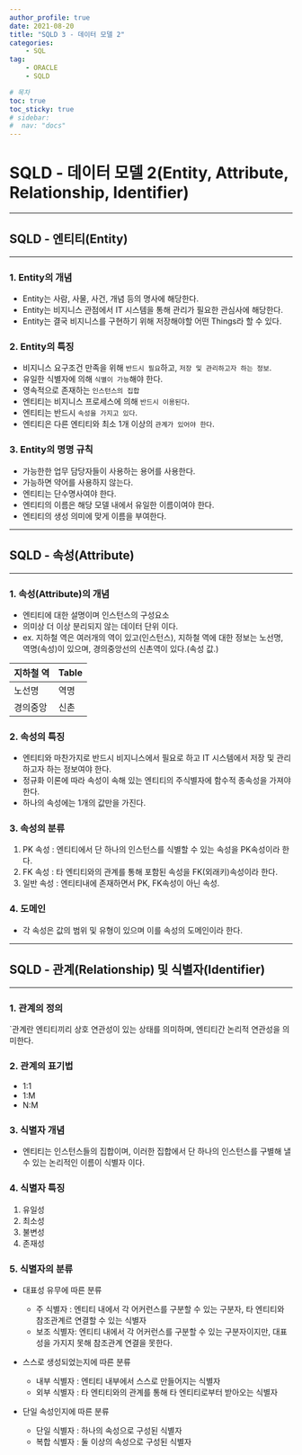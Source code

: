 ```yaml
---
author_profile: true
date: 2021-08-20
title: "SQLD 3 - 데이터 모델 2"
categories: 
    - SQL
tag: 
    - ORACLE
    - SQLD

# 목차
toc: true  
toc_sticky: true 
# sidebar:
#  nav: "docs"
---
```


# SQLD - 데이터 모델 2(Entity, Attribute, Relationship, Identifier)

---

## SQLD - 엔티티(Entity)

---

### 1. Entity의 개념

- Entity는 사람, 사물, 사건, 개념 등의 명사에 해당한다.
- Entity는 비지니스 관점에서 IT 시스템을 통해 관리가 필요한 관심사에 해당한다.
- Entity는 결국 비지니스를 구현하기 위해 저장해야할 어떤 Things라 할 수 있다.

### 2. Entity의 특징

- 비지니스 요구조건 만족을 위해 `반드시 필요`하고, `저장 및 관리하고자 하는 정보`.
- 유일한 식별자에 의해 `식별이 가능`해야 한다.
- 영속적으로 존재하는 `인스턴스의 집합`
- 엔티티는 비지니스 프로세스에 의해 `반드시 이용된다`.
- 엔티티는 반드시 `속성을 가지고 있다`.
- 엔티티은 다른 엔티티와 최소 1개 이상의 `관계가 있어야 한다`. 

### 3. Entity의 명명 규칙

- 가능한한 업무 담당자들이 사용하는 용어를 사용한다.
- 가능하면 약어를 사용하지 않는다.
- 엔티티는 단수명사여야 한다.
- 엔티티의 이름은 해당 모델 내에서 유일한 이름이여야 한다.
- 엔티티의 생성 의미에 맞게 이름을 부여한다.

---

## SQLD - 속성(Attribute)

---

### 1. 속성(Attribute)의 개념

- 엔티티에 대한 설명이며 인스턴스의 구성요소
- 의미상 더 이상 분리되지 않는 데이터 단위 이다.
- ex. 지하철 역은 여러개의 역이 있고(인스턴스), 지하철 역에 대한 정보는 노선명, 역명(속성)이 있으며, 경의중앙선의 신촌역이 있다.(속성 값.)

|지하철 역|Table|   
|-|-|
|노선명|역명|
|경의중앙|신촌|

### 2. 속성의 특징

- 엔티티와 마찬가지로 반드시 비지니스에서 필요로 하고 IT 시스템에서 저장 및 관리하고자 하는 정보여야 한다.
-  정규화 이론에 따라 속성이 속해 있는 엔티티의 주식별자에 함수적 종속성을 가져야 한다.
-  하나의 속성에는 1개의 값만을 가진다.

### 3. 속성의 분류

1. PK 속성 : 엔티티에서 단 하나의 인스턴스를 식별할 수 있는 속성을 PK속성이라 한다.
2. FK 속성 : 타 엔티티와의 관계를 통해 포함된 속성을 FK(외래키)속성이라 한다.
3. 일반 속성 : 엔티티내에 존재하면서 PK, FK속성이 아닌 속성.

### 4. 도메인

- 각 속성은 값의 범위 및 유형이 있으며 이를 속성의 도메인이라 한다.

---

## SQLD - 관계(Relationship) 및 식별자(Identifier)

---

### 1. 관계의 정의

`관계란 엔티티끼리 상호 연관성이 있는 상태를 의미하며, 엔티티간 논리적 연관성을 의미한다.

### 2. 관계의 표기법

- 1:1
- 1:M
- N:M

### 3. 식별자 개념

- 엔티티는 인스턴스들의 집합이며, 이러한 집합에서 단 하나의 인스턴스를 구별해 낼 수 있는 논리적인 이름이 식별자 이다. 

### 4. 식별자 특징

1. 유일성
2. 최소성
3. 불변성
4. 존재성

### 5. 식별자의 분류

- 대표성 유무에 따른 분류
  - 주 식별자 : 엔티티 내에서 각 어커런스를 구분할 수 있는 구분자, 타 엔티티와 참조관계르 연결할 수 있는 식별자
  - 보조 식별자: 엔티티 내에서 각 어커런스를 구분할 수 있는 구분자이지만, 대표성을 가지지 못해 참조관계 연결을 못한다.

- 스스로 생성되었는지에 따른 분류
  - 내부 식별자 : 엔티티 내부에서 스스로 만들어지는 식별자
  - 외부 식별자 : 타 엔티티와의 관계를 통해 타 엔티티로부터 받아오는 식별자
- 단일 속성인지에 따른 분류
  - 단일 식별자 : 하나의 속성으로 구성된 식별자
  - 복합 식별자 : 둘 이상의 속성으로 구성된 식별자
